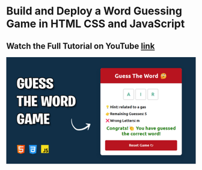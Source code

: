 # Build and Deploy a Word Guessing Game in HTML CSS and JavaScript

## Watch the Full Tutorial on YouTube [link](https://youtu.be/ONjXKFF5938)

![preview img](preview.jpg)
